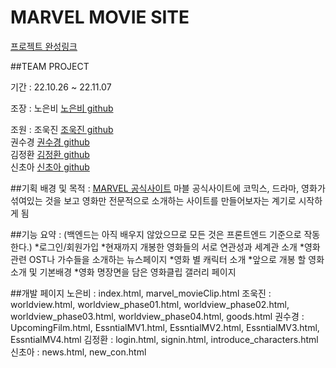 # MARVEL MOVIE SITE
[프로젝트 완성링크](https://eunbiro.github.io/team4_mini/)

##TEAM PROJECT

기간 : 22.10.26 ~ 22.11.07

조장 : 
노은비 [노은비 github](https://github.com/eunbiro)

조원 : 
조욱진 [조욱진 github](https://github.com/Ukzi)<br />
권수경 [권수경 github](https://github.com/rosencrantz96)<br />
김정환 [김정환 github](https://github.com/andy981217)<br />
신초아 [신초아 github](https://github.com/chdk0842)<br />

##기획 배경 및 목적 :
[MARVEL 공식사이트](https://www.marvel.com/) 마블 공식사이트에 코믹스, 드라마, 영화가 섞여있는 것을 보고 영화만 전문적으로 소개하는 사이트를 만들어보자는 계기로 시작하게 됨

##기능 요약 : 
(백엔드는 아직 배우지 않았으므로 모든 것은 프론트엔드 기준으로 작동한다.)
*로그인/회원가입
*현재까지 개봉한 영화들의 서로 연관성과 세계관 소개
*영화 관련 OST나 가수들을 소개하는 뉴스페이지
*영화 별 캐릭터 소개
*앞으로 개봉 할 영화소개 및 기본배경
*영화 명장면을 담은 영화클립 갤러리 페이지

##개발 페이지
노은비 : index.html, marvel_movieClip.html
조욱진 : worldview.html, worldview_phase01.html, worldview_phase02.html, worldview_phase03.html, worldview_phase04.html, goods.html
권수경 : UpcomingFilm.html, EssntialMV1.html, EssntialMV2.html, EssntialMV3.html, EssntialMV4.html
김정환 : login.html, signin.html, introduce_characters.html
신초아 : news.html, new_con.html

